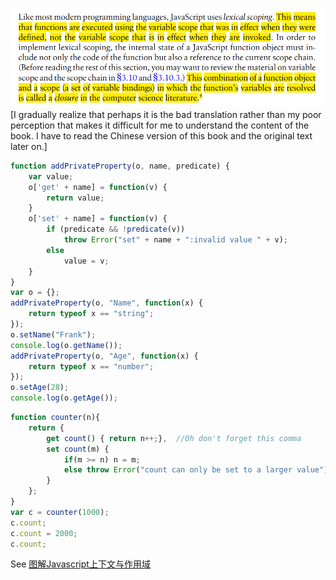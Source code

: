 ![](8.6-1.png)
[I gradually realize that perhaps it is the bad translation rather than my poor perception that makes it difficult for me to understand the content of the book. I have to read the Chinese version of this book and the original text later on.]
```javascript
function addPrivateProperty(o, name, predicate) {
    var value;
    o['get' + name] = function(v) {
        return value;
    }
    o['set' + name] = function(v) {
        if (predicate && !predicate(v))
            throw Error("set" + name + ":invalid value " + v);
        else
            value = v;
    }
}
var o = {};
addPrivateProperty(o, "Name", function(x) {
    return typeof x == "string";
});
o.setName("Frank");
console.log(o.getName());
addPrivateProperty(o, "Age", function(x) {
    return typeof x == "number";
});
o.setAge(28);
console.log(o.getAge());
```

```javascript
function counter(n){
    return {
        get count() { return n++;},  //Oh don't forget this comma
        set count(m) {
            if(m >= n) n = m;
            else throw Error("count can only be set to a larger value");
        }
    };
}
var c = counter(1000);
c.count;
c.count = 2000;
c.count;
```
See [图解Javascript上下文与作用域](http://blog.rainy.im/2015/07/04/scope-chain-and-prototype-chain-in-js/)